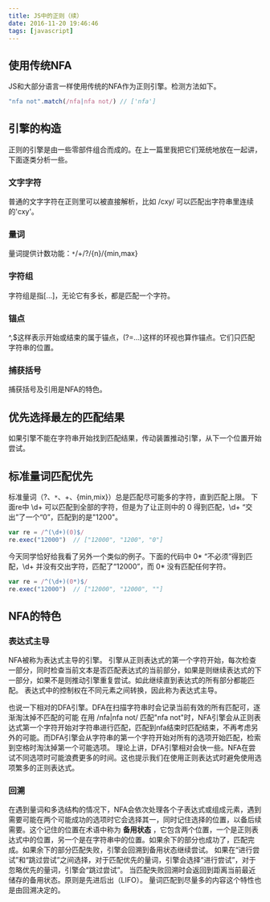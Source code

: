 ```yaml
---
title: JS中的正则（续）
date: 2016-11-20 19:46:46
tags: [javascript]
---
```


## 使用传统NFA
JS和大部分语言一样使用传统的NFA作为正则引擎。检测方法如下。
```js
"nfa not".match(/nfa|nfa not/) // ['nfa']
```
## 引擎的构造
正则的引擎是由一些零部件组合而成的。在上一篇里我把它们笼统地放在一起讲，下面逐类分析一些。

<!--more-->
### 文字字符
普通的文字字符在正则里可以被直接解析，比如 /cxy/ 可以匹配出字符串里连续的'cxy'。
### 量词
量词提供计数功能：`*`/+/?/{n}/{min,max}
### 字符组
字符组是指[...]，无论它有多长，都是匹配一个字符。
### 锚点
^,$这样表示开始或结束的属于锚点，(?=...)这样的环视也算作锚点。它们只匹配字符串的位置。
### 捕获括号
捕获括号及引用是NFA的特色。


## 优先选择最左的匹配结果
如果引擎不能在字符串开始找到匹配结果，传动装置推动引擎，从下一个位置开始尝试。

## 标准量词匹配优先
标准量词（?、`*`、+、{min,mix}）总是匹配尽可能多的字符，直到匹配上限。
下面re中 \d+ 可以匹配到全部的字符，但是为了让正则中的 0 得到匹配，\d+ “交出”了一个“0”，匹配到的是"1200"。
```js
var re = /^(\d+)(0)$/
re.exec("12000")  // ["12000", "1200", "0"]
```
今天同学恰好给我看了另外一个类似的例子。下面的代码中 0* “不必须”得到匹配，\d+ 并没有交出字符，匹配了“12000”，而 0* 没有匹配任何字符。
```js
var re = /^(\d+)(0*)$/
re.exec("12000")  // ["12000", "12000", ""]
```
## NFA的特色
### 表达式主导
NFA被称为表达式主导的引擎。
引擎从正则表达式的第一个字符开始，每次检查一部分，同时检查当前文本是否匹配表达式的当前部分，如果是则继续表达式的下一部分，如果不是则推动引擎重复尝试。如此继续直到表达式的所有部分都能匹配。
表达式中的控制权在不同元素之间转换，因此称为表达式主导。

也说一下相对的DFA引擎。DFA在扫描字符串时会记录当前有效的所有匹配可，逐渐淘汰掉不匹配的可能
在用 /nfa|nfa not/ 匹配"nfa not"时，NFA引擎会从正则表达式第一个字符开始对字符串进行匹配，匹配到nfa结束时匹配结束，不再考虑另外的可能。而DFA引擎会从字符串的第一个字符开始对所有的选项开始匹配，检索到空格时淘汰掉第一个可能选项。
理论上讲，DFA引擎相对会快一些。NFA在尝试不同选项时可能浪费更多的时间。这也提示我们在使用正则表达式时避免使用选项繁多的正则表达式。
### 回溯
在遇到量词和多选结构的情况下，NFA会依次处理各个子表达式或组成元素，遇到需要可能在两个可能成功的选项时它会选择其一，同时记住选择的位置，以备后续需要。这个记住的位置在术语中称为 **备用状态** ，它包含两个位置，一个是正则表达式中的位置，另一个是在字符串中的位置。如果余下的部分也成功了，匹配完成。如果余下的部分匹配失败，引擎会回溯到备用状态继续尝试。
如果在“进行尝试”和“跳过尝试”之间选择，对于匹配优先的量词，引擎会选择“进行尝试”，对于忽略优先的量词，引擎会“跳过尝试”。
当匹配失败回溯时会返回到距离当前最近储存的备用状态。原则是先进后出（LIFO）。
量词匹配到尽量多的内容这个特性也是由回溯决定的。
